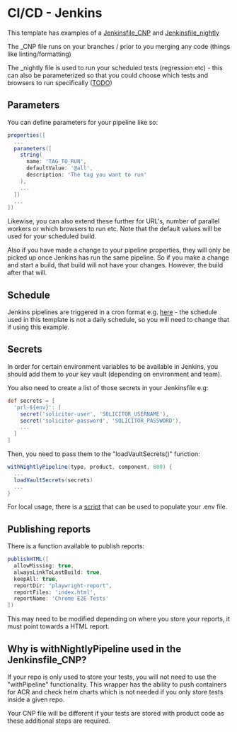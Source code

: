 # CI/CD - Jenkins

This template has examples of a [Jenkinsfile_CNP](https://github.com/hmcts/tcoe-playwright-example/blob/master/Jenkinsfile_CNP) and [Jenkinsfile_nightly](https://github.com/hmcts/tcoe-playwright-example/blob/master/Jenkinsfile_nightly)

The \_CNP file runs on your branches / prior to you merging any code (things like linting/formatting)

The \_nightly file is used to run your scheduled tests (regression etc) - this can also be parameterized so that you could choose which tests and browsers to run specifically ([TODO](https://github.com/hmcts/tcoe-playwright-example/issues/45))

## Parameters

You can define parameters for your pipeline like so:

```groovy
properties([
  ...
  parameters([
    string(
      name: 'TAG_TO_RUN',
      defaultValue: '@all',
      description: 'The tag you want to run'
    ),
    ...
  ])
  ...
])
```

Likewise, you can also extend these further for URL's, number of parallel workers or which browsers to run etc. Note that the default values will be used for your scheduled build.

Also if you have made a change to your pipeline properties, they will only be picked up once Jenkins has run the same pipeline. So if you make a change and start a build, that build will not have your changes. However, the build after that will.

## Schedule

Jenkins pipelines are triggered in a cron format e.g. [here](https://github.com/hmcts/tcoe-playwright-example/blob/master/Jenkinsfile_nightly#L7) - the schedule used in this template is not a daily schedule, so you will need to change that if using this example.

## Secrets

In order for certain environment variables to be available in Jenkins, you should add them to your key vault (depending on environment and team).

You also need to create a list of those secrets in your Jenkinsfile e.g:

```groovy
def secrets = [
  'prl-${env}': [
    secret('solicitor-user', 'SOLICITOR_USERNAME'),
    secret('solicitor-password', 'SOLICITOR_PASSWORD'),
    ...
  ]
]
```

Then, you need to pass them to the "loadVaultSecrets()" function:

```groovy
withNightlyPipeline(type, product, component, 600) {
  ...
  loadVaultSecrets(secrets)
  ...
}
```

For local usage, there is a [script](../scripts/get_secrets.sh) that can be used to populate your .env file.

## Publishing reports

There is a function available to publish reports:

```groovy
publishHTML([
  allowMissing: true,
  alwaysLinkToLastBuild: true,
  keepAll: true,
  reportDir: "playwright-report",
  reportFiles: 'index.html',
  reportName: 'Chrome E2E Tests'
])
```

This may need to be modified depending on where you store your reports, it must point towards a HTML report.

## Why is withNightlyPipeline used in the Jenkinsfile_CNP?

If your repo is only used to store your tests, you will not need to use the "withPipeline" functionality. This wrapper has the ability to push containers for ACR and check helm charts which is not needed if you only store tests inside a given repo.

Your CNP file will be different if your tests are stored with product code as these additional steps are required.
